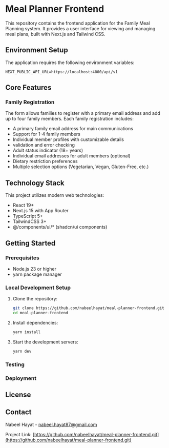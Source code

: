 # Meal Planner Frontend

This repository contains the frontend application for the Family Meal Planning system. It provides a user interface for viewing and managing meal plans, built with Next.js and Tailwind CSS.

## Environment Setup

The application requires the following environment variables:

```env
NEXT_PUBLIC_API_URL=https://localhost:4000/api/v1
```

## Core Features

### Family Registration

The form allows families to register with a primary email address and add up to four family members. Each family registration includes:

- A primary family email address for main communications
- Support for 1-4 family members
- Individual member profiles with customizable details
- validation and error checking
- Adult status indicator (18+ years)
- Individual email addresses for adult members (optional)
- Dietary restriction preferences
- Multiple selection options (Vegetarian, Vegan, Gluten-Free, etc.)

## Technology Stack

This project utilizes modern web technologies:

- React 19+
- Next.js 15 with App Router
- TypeScript 5+
- TailwindCSS 3+
- @/components/ui/\* (shadcn/ui components)

## Getting Started

### Prerequisites

- Node.js 23 or higher
- yarn package manager

### Local Development Setup

1. Clone the repository:

   ```bash
   git clone https://github.com/nabeelhayat/meal-planner-frontend.git
   cd meal-planner-frontend
   ```

2. Install dependencies:

   ```bash
   yarn install
   ```

3. Start the development servers:

   ```bash
   yarn dev
   ```

### Testing

### Deployment

## License

## Contact

Nabeel Hayat - [nabeel.hayat87@gmail.com](mailto:nabeel.hayat87@gmail.com)

Project Link: [https://github.com/nabeelhayat/meal-planner-frontend.git](https://github.com/nabeelhayat/meal-planner-frontend.git)

